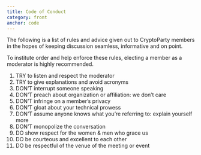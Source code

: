 ```yaml
---
title: Code of Conduct
category: front
anchor: code
---
```

The following is a list of rules and advice given out to CryptoParty members
in the hopes of keeping discussion seamless, informative and on point.

To institute order and help enforce these rules,
electing a member as a moderator is highly recommended.

1. TRY to listen and respect the moderator
1. TRY to give explanations and avoid acronyms
1. DON’T interrupt someone speaking
1. DON’T preach about organization or affiliation: we don’t care
1. DON’T infringe on a member’s privacy
1. DON’T gloat about your technical prowess
1. DON’T assume anyone knows what you’re referring to: explain yourself more
1. DON’T monopolize the conversation
1. DO show respect for the women & men who grace us
1. DO be courteous and excellent to each other
1. DO be respectful of the venue of the meeting or event
